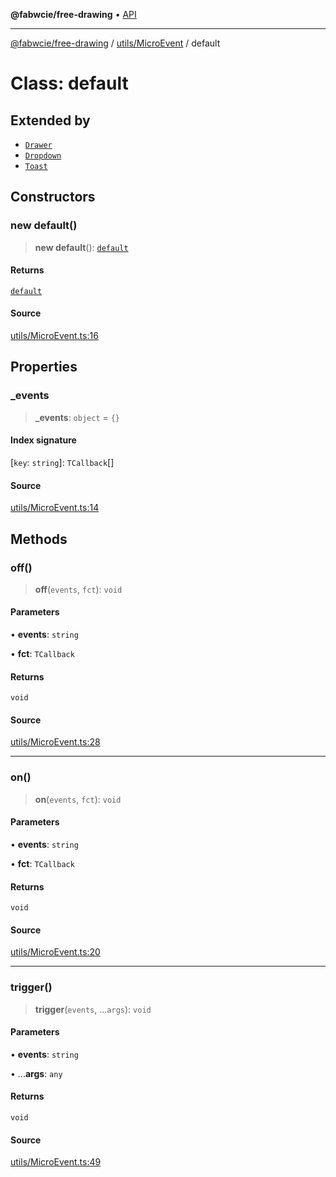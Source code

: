 **@fabwcie/free-drawing** • [API](../../../README.md)

***

[@fabwcie/free-drawing](../../../README.md) / [utils/MicroEvent](../README.md) / default

# Class: default

## Extended by

- [`Drawer`](../../../Drawer/classes/Drawer.md)
- [`Dropdown`](../../../components/Dropdown/Dropdown/classes/Dropdown.md)
- [`Toast`](../../../components/Toast/Toast/classes/Toast.md)

## Constructors

### new default()

> **new default**(): [`default`](default.md)

#### Returns

[`default`](default.md)

#### Source

[utils/MicroEvent.ts:16](https://github.com/fabienwnklr/free-drawing/blob/master/src/utils/MicroEvent.ts#L16)

## Properties

### \_events

> **\_events**: `object` = `{}`

#### Index signature

 \[`key`: `string`\]: `TCallback`[]

#### Source

[utils/MicroEvent.ts:14](https://github.com/fabienwnklr/free-drawing/blob/master/src/utils/MicroEvent.ts#L14)

## Methods

### off()

> **off**(`events`, `fct`): `void`

#### Parameters

• **events**: `string`

• **fct**: `TCallback`

#### Returns

`void`

#### Source

[utils/MicroEvent.ts:28](https://github.com/fabienwnklr/free-drawing/blob/master/src/utils/MicroEvent.ts#L28)

***

### on()

> **on**(`events`, `fct`): `void`

#### Parameters

• **events**: `string`

• **fct**: `TCallback`

#### Returns

`void`

#### Source

[utils/MicroEvent.ts:20](https://github.com/fabienwnklr/free-drawing/blob/master/src/utils/MicroEvent.ts#L20)

***

### trigger()

> **trigger**(`events`, ...`args`): `void`

#### Parameters

• **events**: `string`

• ...**args**: `any`

#### Returns

`void`

#### Source

[utils/MicroEvent.ts:49](https://github.com/fabienwnklr/free-drawing/blob/master/src/utils/MicroEvent.ts#L49)
